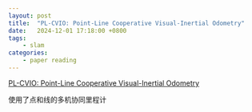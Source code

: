 ```yaml
---
layout: post
title:  "PL-CVIO: Point-Line Cooperative Visual-Inertial Odometry"
date:   2024-12-01 17:18:00 +0800
tags: 
    - slam
categories:
    - paper reading
---
```


[PL-CVIO: Point-Line Cooperative Visual-Inertial Odometry](https://arxiv.org/pdf/2311.05717)

使用了点和线的多机协同里程计



